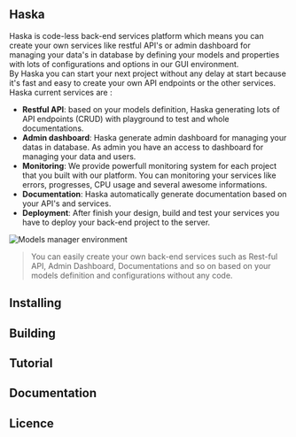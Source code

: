 ## Haska
Haska is code-less back-end services platform which means you can create your own services like restful API's or admin dashboard for managing your data's in database by defining your models and properties with lots of configurations and options in our GUI environment.      
By Haska you can start your next project without any delay at start because it's fast and easy to create your own API endpoints or the other services. Haska current services are :

 - **Restful API**: based on your models definition, Haska generating lots of API endpoints (CRUD) with playground to test and whole documentations.
 - **Admin dashboard**: Haska generate admin dashboard for managing your datas in database. As admin you have an access to dashboard for managing your data and users.
 - **Monitoring**: We provide powerfull monitoring system for each project that you built with our platform. You can monitoring your services like errors, progresses, CPU usage and several awesome informations.
 - **Documentation**: Haska automatically generate documentation based on your API's and services.
 - **Deployment**: After finish your design, build and test your services you have to deploy your back-end project to the server.

![Models manager environment](https://haska.io/images/screenshots/sc_1.jpg)

> You can easily create your own back-end services such as Rest-ful API, Admin Dashboard, Documentations and so on based on your models definition and configurations without any code.

## Installing

## Building

## Tutorial

## Documentation

## Licence
